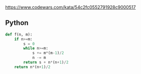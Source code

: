 https://www.codewars.com/kata/54c2fc0552791928c9000517

## Python
```py
def f(n, m):
    if n>=m:
        s = 0
        while n>=m:
            s += m*(m-1)/2
            n -= m
        return s + n*(n+1)/2
    return n*(n+1)/2
```